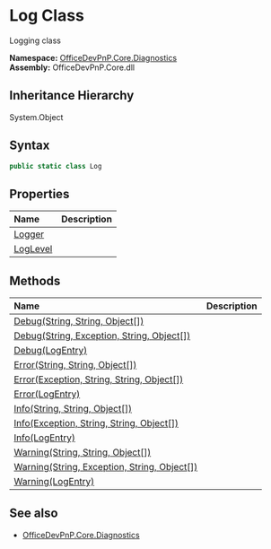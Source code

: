 # Log Class
 Logging class   

**Namespace:** [OfficeDevPnP.Core.Diagnostics](OfficeDevPnP.Core.Diagnostics.md)  
**Assembly:** OfficeDevPnP.Core.dll  
## Inheritance Hierarchy
System.Object  
## Syntax
```C#
public static class Log
```
## Properties
|**Name**|**Description**|
|:-----|:-----|
| [Logger](OfficeDevPnP.Core.Diagnostics.Log.Logger.md) | 
| [LogLevel](OfficeDevPnP.Core.Diagnostics.Log.LogLevel.md) | 
## Methods
|**Name**|**Description**|
|:-----|:-----|
| [Debug(String, String, Object[])](OfficeDevPnP.Core.Diagnostics.Log.515334b0.md) | 
| [Debug(String, Exception, String, Object[])](OfficeDevPnP.Core.Diagnostics.Log.1f63fd5.md) | 
| [Debug(LogEntry)](OfficeDevPnP.Core.Diagnostics.Log.c7cf2a1a.md) | 
| [Error(String, String, Object[])](OfficeDevPnP.Core.Diagnostics.Log.b3fc8007.md) | 
| [Error(Exception, String, String, Object[])](OfficeDevPnP.Core.Diagnostics.Log.da673294.md) | 
| [Error(LogEntry)](OfficeDevPnP.Core.Diagnostics.Log.15eda150.md) | 
| [Info(String, String, Object[])](OfficeDevPnP.Core.Diagnostics.Log.6576d496.md) | 
| [Info(Exception, String, String, Object[])](OfficeDevPnP.Core.Diagnostics.Log.6ea4e626.md) | 
| [Info(LogEntry)](OfficeDevPnP.Core.Diagnostics.Log.8c067646.md) | 
| [Warning(String, String, Object[])](OfficeDevPnP.Core.Diagnostics.Log.6f70daff.md) | 
| [Warning(String, Exception, String, Object[])](OfficeDevPnP.Core.Diagnostics.Log.f463a244.md) | 
| [Warning(LogEntry)](OfficeDevPnP.Core.Diagnostics.Log.6f2f1dde.md) | 
## See also
- [OfficeDevPnP.Core.Diagnostics](OfficeDevPnP.Core.Diagnostics.md)
